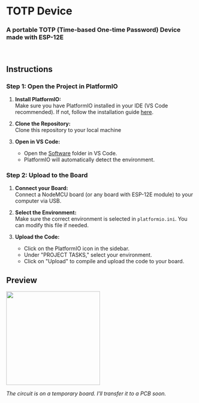 # TOTP Device
### A portable TOTP (Time-based One-time Password) Device made with ESP-12E

<br/>

## Instructions

### Step 1: Open the Project in PlatformIO

1. **Install PlatformIO:**  
   Make sure you have PlatformIO installed in your IDE (VS Code recommended). If not, follow the installation guide [here](https://platformio.org/install).

2. **Clone the Repository:**  
   Clone this repository to your local machine

3. **Open in VS Code:**  
   - Open the [Software](https://github.com/bora-sy/TOTP-Device/tree/main/Software) folder in VS Code.
   - PlatformIO will automatically detect the environment.

### Step 2: Upload to the Board

1. **Connect your Board:**  
   Connect a NodeMCU board (or any board with ESP-12E module) to your computer via USB.

2. **Select the Environment:**  
   Make sure the correct environment is selected in `platformio.ini`. You can modify this file if needed.

3. **Upload the Code:**  
   - Click on the PlatformIO icon in the sidebar.
   - Under "PROJECT TASKS," select your environment.
   - Click on "Upload" to compile and upload the code to your board.
  
## Preview


<img src="https://github.com/user-attachments/assets/b99d9d86-58ca-4a90-8731-a525617316e9" width="250">


*The circuit is on a temporary board. I'll transfer it to a PCB soon.*
